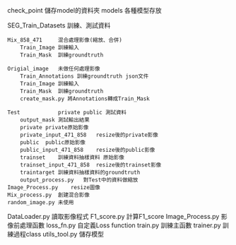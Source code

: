 check_point 		儲存model的資料夾
models			各種模型存放



SEG_Train_Datasets	訓練、測試資料

	Mix_858_471		混合處理影像(縮放、合併)
		Train_Image	訓練輸入
		Train_Mask	訓練groundtruth
		
	Origial_image	未做任何處理影像
		Train_Annotations 訓練groundtruth json文件
		Train_Image	訓練輸入
		Train_Mask	訓練groundtruth
		create_mask.py 將Annotations轉成Train_Mask
		
	Test			private public 測試資料
		output_mask	測試輸出結果
		private	private原始影像
		private_input_471_858	resize後的private影像
		public	public原始影像
		public_input_471_858	resize後的public影像
		trainset	訓練資料抽樣資料 原始影像
		trainset_input_471_858	resize後的trainset影像
		traintarget	訓練資料抽樣資料的groundtruth
		output_process.py	對Test中的資料做縮放	
	Image_Process.py	resize圖像
	Mix_process.py	創建混合影像
	random_image.py	未使用

	
DataLoader.py		讀取影像程式
F1_score.py			計算F1_score
Image_Process.py		影像前處理函數
loss_fn.py			自定義Loss function
train.py			訓練主函數
trainer.py			訓練過程class
utils_tool.py		儲存模型
